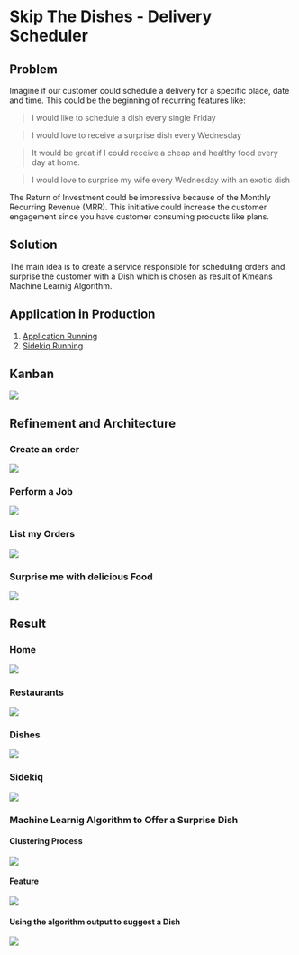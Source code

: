 # Skip The Dishes - Delivery Scheduler
## Problem
Imagine if our customer could schedule a delivery for a specific place, date and time. This could be the beginning of recurring features like:

> I would like to schedule a dish every single Friday

> I would love to receive a surprise dish every Wednesday

> It would be great if I could receive a cheap and healthy food every day at home.

> I would love to surprise my wife every Wednesday with an exotic dish

The Return of Investment could be impressive because of the Monthly Recurring Revenue (MRR). This initiative could increase the customer engagement since you have customer consuming products like plans.

## Solution
The main idea is to create a service responsible for scheduling orders and surprise the customer with a Dish which is chosen as result of Kmeans Machine Learnig Algorithm. 

## Application in Production

1. [Application Running](http://ec2-18-231-72-5.sa-east-1.compute.amazonaws.com/)
2. [Sidekiq Running](http://ec2-18-231-72-5.sa-east-1.compute.amazonaws.com:3005/sidekiq)


## Kanban
![](./images/kanban.jpg)

## Refinement and Architecture
### Create an order
![](images/create_order.jpg)

### Perform a Job
![](images/job.jpg)

### List my Orders
![](images/orders.jpg)

### Surprise me with delicious Food
![](images/surprise.jpg)

## Result

### Home
![](images/home.png)

### Restaurants
![](images/restaurants.png)

### Dishes
![](images/dishes.png)

### Sidekiq
![](images/sidekiq.png)

### Machine Learnig Algorithm to Offer a Surprise Dish
#### Clustering Process
![](images/cluster.png)
#### Feature
![](images/surpriseme.png)
#### Using the algorithm output to suggest a Dish
![](images/surprise_worker.png)








